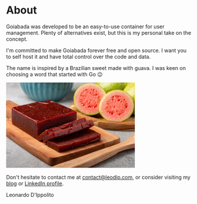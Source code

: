 # About
Goiabada was developed to be an easy-to-use container for user management. Plenty of alternatives exist, but this is my personal take on the concept.

I'm committed to make Goiabada forever free and open source. I want you to self host it and have total control over the code and data.

The name is inspired by a Brazilian sweet made with guava. I was keen on choosing a word that started with Go 😉

![Screenshot](img/about1.png)

Don't hesitate to contact me at [contact@leodip.com](mailto:contact@leodip.com), or consider visiting my [blog](https://doubledashhelp.leodip.com/) or [LinkedIn profile](https://www.linkedin.com/in/leodip/).

Leonardo D'Ippolito